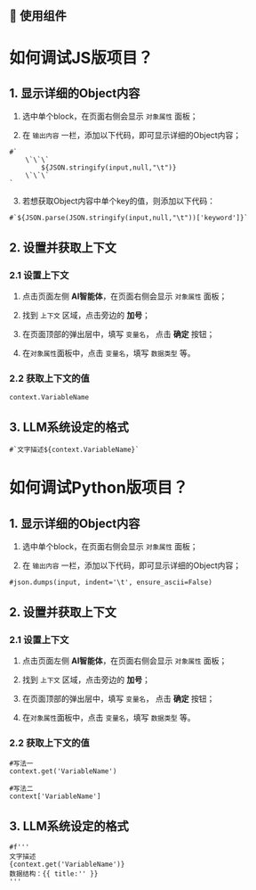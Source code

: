 ## 🧩 使用组件




# 如何调试JS版项目？

## 1. 显示详细的Object内容

1. 选中单个block，在页面右侧会显示 `对象属性` 面板；

2. 在 `输出内容` 一栏，添加以下代码，即可显示详细的Object内容；
```
#`
    \`\`\`
        ${JSON.stringify(input,null,"\t")}
    \`\`\`
`  
```

3. 若想获取Object内容中单个key的值，则添加以下代码：
```
#`${JSON.parse(JSON.stringify(input,null,"\t"))['keyword']}`
```

## 2. 设置并获取上下文

### 2.1 设置上下文

1. 点击页面左侧 **AI智能体**，在页面右侧会显示 `对象属性` 面板；

2. 找到 `上下文` 区域，点击旁边的 **加号**；

3. 在页面顶部的弹出层中，填写 `变量名`， 点击 **确定** 按钮；

4. 在`对象属性`面板中，点击 `变量名`，填写 `数据类型` 等。

### 2.2 获取上下文的值

```
context.VariableName
```

## 3. LLM系统设定的格式

```
#`文字描述${context.VariableName}`
```


# 如何调试Python版项目？

## 1. 显示详细的Object内容

1. 选中单个block，在页面右侧会显示 `对象属性` 面板；

2. 在 `输出内容` 一栏，添加以下代码，即可显示详细的Object内容；

```
#json.dumps(input, indent='\t', ensure_ascii=False)
```

## 2. 设置并获取上下文

### 2.1 设置上下文

1. 点击页面左侧 **AI智能体**，在页面右侧会显示 `对象属性` 面板；

2. 找到 `上下文` 区域，点击旁边的 **加号**；

3. 在页面顶部的弹出层中，填写 `变量名`， 点击 **确定** 按钮；

4. 在`对象属性`面板中，点击 `变量名`，填写 `数据类型` 等。

### 2.2 获取上下文的值

```
#写法一
context.get('VariableName')

#写法二
context['VariableName']
```

## 3. LLM系统设定的格式

```
#f'''
文字描述
{context.get('VariableName')}
数据结构：{{ title:'' }}
'''
```






